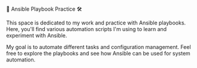 🤖 Ansible Playbook Practice 🛠️

This space is dedicated to my work and practice with Ansible playbooks. Here, you'll find various automation scripts I'm using to learn and experiment with Ansible.

My goal is to automate different tasks and configuration management. Feel free to explore the playbooks and see how Ansible can be used for system automation.
